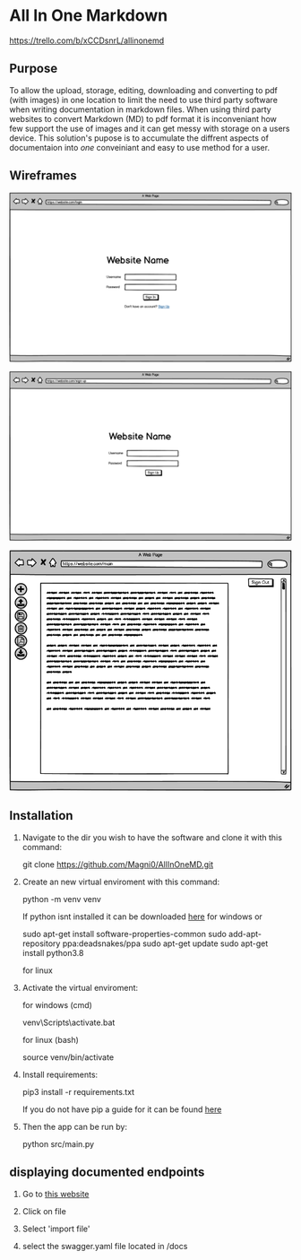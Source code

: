# All In One Markdown

<https://trello.com/b/xCCDsnrL/allinonemd>

## Purpose

To allow the upload, storage, editing, downloading and converting to pdf (with images) in one location to limit the need to use third party software when writing documentation in markdown files. When using third party websites to convert Markdown (MD) to pdf format it is inconveniant how few support the use of images and it can get messy with storage on a users device. This solution's pupose is to accumulate the diffrent aspects of documentaion into *one* conveiniant and easy to use method for a user.

## Wireframes

![login page](docs/login-wireframe.png)

![sign up page](docs/sign-up-wireframe.png)

![main page](docs/main-wireframe.png)

## Installation

1. Navigate to the dir you wish to have the software and clone it with this command:

    git clone https://github.com/Magni0/AllInOneMD.git

2. Create an new virtual enviroment with this command:

    python -m venv venv

    If python isnt installed it can be downloaded [here](https://www.python.org/downloads/) for windows or

    sudo apt-get install software-properties-common
    sudo add-apt-repository ppa:deadsnakes/ppa
    sudo apt-get update
    sudo apt-get install python3.8

    for linux

3. Activate the virtual enviroment:

    for windows (cmd)

    venv\Scripts\activate.bat

    for linux (bash)

    source venv/bin/activate

4. Install requirements:

    pip3 install -r requirements.txt

    If you do not have pip a guide for it can be found [here](https://pip.pypa.io/en/stable/installing/)

5. Then the app can be run by:

    python src/main.py

## displaying documented endpoints

1. Go to [this website](https://editor.swagger.io/#)

2. Click on file

3. Select 'import file'

4. select the swagger.yaml file located in /docs
